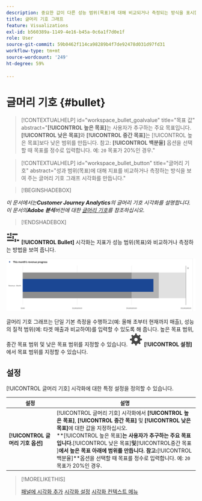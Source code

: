 ```yaml
---
description: 중요한 값이 다른 성능 범위(목표)에 대해 비교되거나 측정되는 방식을 표시합니다.
title: 글머리 기호 그래프
feature: Visualizations
exl-id: b560389a-1149-4e16-b45a-0c6a1f7d0e1f
role: User
source-git-commit: 59b0462f114ca98289b4f7de92478d031d97fd31
workflow-type: tm+mt
source-wordcount: '249'
ht-degree: 59%

---
```


# 글머리 기호 {#bullet}

<!-- markdownlint-disable MD034 -->

>[!CONTEXTUALHELP]
>id="workspace_bullet_goalvalue"
>title="목표 값"
>abstract="**[!UICONTROL 높은 목표]**&#x200B;는 사용자가 추구하는 주요 목표입니다. **[!UICONTROL 낮은 목표]**&#x200B;와 **[!UICONTROL 중간 목표]**&#x200B;는 [!UICONTROL 높은 목표]보다 낮은 범위를 만듭니다. 참고: **[!UICONTROL 백분율]** 옵션을 선택할 때 목표를 정수로 입력합니다. 예: `20` 목표가 20%인 경우."

<!-- markdownlint-enable MD034 -->

<!-- markdownlint-disable MD034 -->

>[!CONTEXTUALHELP]
>id="workspace_bullet_button"
>title="글머리 기호"
>abstract="성과 범위(목표)에 대해 지표를 비교하거나 측정하는 방식을 보여 주는 글머리 기호 그래프 시각화를 만듭니다."

<!-- markdownlint-enable MD034 -->

>[!BEGINSHADEBOX]

*이 문서에서는&#x200B;**Customer Journey Analytics**의 글머리 기호 시각화를 설명합니다. 이 문서의&#x200B;**Adobe 분석**버전에 대한 [글머리 기호](https://experienceleague.adobe.com/en/docs/analytics/analyze/analysis-workspace/visualizations/bullet-graph)를 참조하십시오.*

>[!ENDSHADEBOX]

![GraphBullet](/help/assets/icons/GraphBullet.svg) **[!UICONTROL Bullet]** 시각화는 지표가 성능 범위(목표)와 비교하거나 측정하는 방법을 보여 줍니다.

![](assets/bullet.png)

글머리 기호 그래프는 단일 기본 측정을 수행하고(예: 올해 초부터 현재까지 매출), 성능의 질적 범위(예: 타겟 매출과 비교하여)를 입력할 수 있도록 해 줍니다. 높은 목표 범위, 중간 목표 범위 및 낮은 목표 범위를 지정할 수 있습니다. ![설정](/help/assets/icons/Setting.svg) **[!UICONTROL 설정]**&#x200B;에서 목표 범위를 지정할 수 있습니다.

## 설정

[!UICONTROL 글머리 기호] 시각화에 대한 특정 설정을 정의할 수 있습니다.

| 설정 | 설명 |
|---|---|
| **[!UICONTROL 글머리 기호 옵션]** | [!UICONTROL 글머리 기호] 시각화에서 **[!UICONTROL 높은 목표]**, **[!UICONTROL 중간 목표]** 및 **[!UICONTROL 낮은 목표]**&#x200B;에 대한 값을 지정하십시오. <br/>**[!UICONTROL 높은 목표&#x200B;]**는 사용자가 추구하는 주요 목표입니다.**[!UICONTROL &#x200B;낮은 목표&#x200B;]**및**[!UICONTROL &#x200B;중간 목표&#x200B;]**에서 높은 목표 아래에 범위를 만듭니다. 참고:**[!UICONTROL &#x200B;백분율&#x200B;]**옵션을 선택할 때 목표를 정수로 입력합니다. 예: `20` 목표가 20%인 경우. |

>[!MORELIKETHIS]
>
>[패널에 시각화 추가](/help/analysis-workspace/visualizations/freeform-analysis-visualizations.md#add-visualizations-to-a-panel)
>[시각화 설정](/help/analysis-workspace/visualizations/freeform-analysis-visualizations.md#settings)
>[시각화 컨텍스트 메뉴](/help/analysis-workspace/visualizations/freeform-analysis-visualizations.md#context-menu)
>

